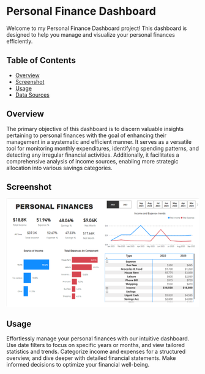 # Personal Finance Dashboard

Welcome to my Personal Finance Dashboard project! This dashboard is designed to help you manage and visualize your personal finances efficiently.

## Table of Contents
- [Overview](#overview)
- [Screenshot](#screenshot)
- [Usage](#usage)
- [Data Sources](#data-sources)

## Overview

The primary objective of this dashboard is to discern valuable insights pertaining to personal finances with the goal of enhancing their management in a systematic and efficient manner. It serves as a versatile tool for monitoring monthly expenditures, identifying spending patterns, and detecting any irregular financial activities. Additionally, it facilitates a comprehensive analysis of income sources, enabling more strategic allocation into various savings categories. 

## Screenshot

![Screenshot 1](/images/Dashboard.png)

## Usage

Effortlessly manage your personal finances with our intuitive dashboard. Use date filters to focus on specific years or months, and view tailored statistics and trends. Categorize income and expenses for a structured overview, and dive deeper with detailed financial statements. Make informed decisions to optimize your financial well-being.
